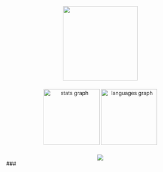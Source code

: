 <div align="center">
  <img height="200" src="https://zaaednews.com/wp-content/uploads/2024/02/%D8%A8%D8%A7%D8%B3%D9%85-%D8%B3%D9%85%D8%B1%D8%A9.jpg"  />
</div>

###

<div align="center">
  <img src="https://github-readme-stats.vercel.app/api?username=eslambashry&hide_title=false&hide_rank=false&show_icons=true&include_all_commits=true&count_private=true&disable_animations=false&theme=dracula&locale=en&hide_border=false&order=1" height="150" alt="stats graph"  />
  <img src="https://github-readme-stats.vercel.app/api/top-langs?username=eslambashry&locale=en&hide_title=false&layout=compact&card_width=320&langs_count=5&theme=dracula&hide_border=false&order=2" height="150" alt="languages graph"  />
</div>

###

<div align="center">
  <img src="https://visitor-badge.laobi.icu/badge?page_id=eslambashry.eslambashry&"  />
</div>
###
